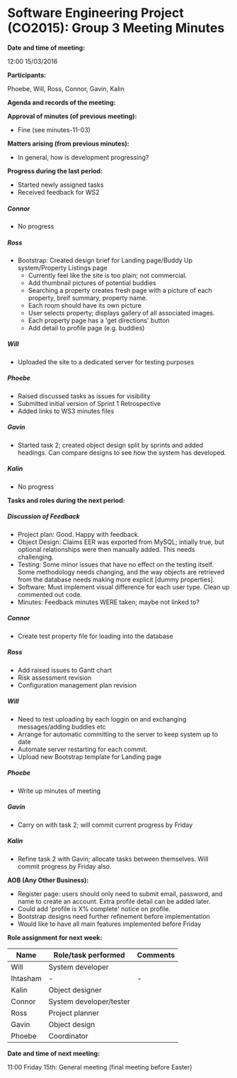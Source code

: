 # Software Engineering Project (CO2015):  Group 3 Meeting Minutes

**Date and time of meeting:**

12:00 15/03/2016

**Participants:**

Phoebe, Will, Ross, Connor, Gavin, Kalin

**Agenda and records of the meeting:**

**Approval of minutes (of previous meeting):**

- Fine (see minutes-11-03)
	
**Matters arising (from previous minutes):**

* In general, how is development progressing?

**Progress during the last period:**

* Started newly assigned tasks
* Received feedback for WS2

##### Connor
- No progress

##### Ross
- Bootstrap: Created design brief for Landing page/Buddy Up system/Property Listings page
  * Currently feel like the site is too plain; not commercial.
  * Add thumbnail pictures of potential buddies
  * Searching a property creates fresh page with a picture of each property, breif summary, property name.
  * Each room should have its own picture
  * User selects property; displays gallery of all associated images.
  * Each property page has a 'get directions' button
  * Add detail to profile page (e.g. buddies)
  
##### Will
- Uploaded the site to a dedicated server for testing purposes

##### Phoebe
- Raised discussed tasks as issues for visibility
- Submitted initial version of Sprint 1 Retrospective
- Added links to WS3 minutes files

##### Gavin
- Started task 2; created object design split by sprints and added headings. Can compare designs to see how the system has developed.

##### Kalin
- No progress

**Tasks and roles during the next period:**

##### Discussion of Feedback
* Project plan: Good. Happy with feedback.
* Object Design: Claims EER was exported from MySQL; intially true, but optional relationships were then manually added. This needs challenging.
* Testing: Some minor issues that have no effect on the testing itself. Some methodology needs changing, and the way objects are retrieved from the database needs making more explicit [dummy properties].
* Software: Must implement visual difference for each user type. Clean up commented out code.
* Minutes: Feedback minutes WERE taken; maybe not linked to?

##### Connor
* Create test property file for loading into the database

##### Ross
* Add raised issues to Gantt chart
* Risk assessment revision
* Configuration management plan revision

##### Will
* Need to test uploading by each loggin on and exchanging messages/adding buddies etc
* Arrange for automatic committing to the server to keep system up to date
* Automate server restarting for each commit.
* Upload new Bootstrap template for Landing page

##### Phoebe
* Write up minutes of meeting

##### Gavin
* Carry on with task 2; will commit current progress by Friday

##### Kalin
* Refine task 2 with Gavin; allocate tasks between themselves. Will commit progress by Friday also.

**AOB (Any Other Business):**
* Register page: users should only need to submit email, password, and name to create an account. Extra profile detail can be added later.
* Could add 'profile is X% complete' notice on profile.
* Bootstrap designs need further refinement before implementation
* Would like to have all main features implemented before Friday

**Role assignment for next week:**


|   Name   |     Role/task performed     |  Comments |
|----------|-----------------------------|-----------|
| Will     |System developer||
| Ihtasham |-|-|
| Kalin    |Object designer||
| Connor   |System developer/tester||
| Ross     |Project planner||
| Gavin    |Object design||
| Phoebe   |Coordinator||
	
	
**Date and time of next meeting:**

11:00 Friday 15th: General meeting (final meeting before Easter)
